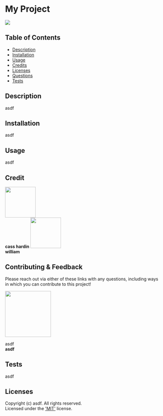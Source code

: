# My Project
  [<img src="https://img.shields.io/badge/License-MIT-yellow.svg"/>](https://choosealicense.com/licenses/mit/)

  ## Table of Contents
  - [Description](#description)
  - [Installation](#installation)
  - [Usage](#usage)
  - [Credits](#credits)
  - [Licenses](#licenses)
  - [Questions](#questions)
  - [Tests](#tests)

  ## Description
  asdf

  ## Installation
  asdf

  ## Usage
  asdf

  
  ## Credit  
[<img src="https://github.com/cassdoes.png?" width="100"/>](https://github.com/cassdoes)  
**cass hardin**
[<img src="https://github.com/wist118.png?" width="100"/>](https://github.com/wist118)  
**william**

  ## Contributing & Feedback 

  Please reach out via either of these links with any questions, including ways in which
  you can contribute to this project!

  [<img src="https://github.com/asdf.png?" width="150"/>](https://github.com/asdf)  
  
  asdf  
  **asdf**

  ## Tests
  asdf

  ## Licenses
  
  Copyright (c) asdf. All rights reserved.  
  Licensed under the ['MIT'](https://choosealicense.com/licenses/mit/) license.

